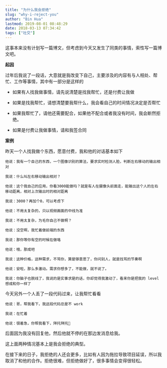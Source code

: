 ```yaml
---
title: "为什么我会拒绝"
slug: "why-i-reject-you"
author: "Bin Hua"
lastmod: 2019-08-01 08:48:29
date: 2018-03-13 07:34:42
tags: ["社交"]
---
```


这事本来没有计划写一篇博文，但考虑到今天又发生了同类的事情，索性写一篇博文吧。

**起因**

过年后我说了一段话，大意就是我改变下自己，主要涉及的内容有与人相处、帮忙、工作等事情，其中有一部分是这样的

- 如果有人找我做事情，请先说清楚是找我帮忙，还是付费让我做 

- 如果是找我帮忙，请想清楚要我帮什么，我会看自己的时间情况决定是否帮忙 

- 如果我帮忙了，请他还需要配合，如果他不配合或者我没有时间，我会断然拒绝。 

- 如果是付费让我做事情，请和我签合同 

**案例**

昨天一个人找我做个东西，愿意付费，我和他的对话基本如下

```
他说：我有一个自己的东西，一个图像识别的算法，要求实时检测人脸，判断左右移动的输出相对

我说：什么叫左右移动输出相对？

他说：这个我自己的应用，你看3000能做吗？就是有人在摄像头前面走，能输出这个人的左右移动距离，相对上次输出时的相对距离

我说：3000？再加个0，可以考虑下

他说：不用太复杂的，只以视频画面的中线为准

我说：不用太复杂，为毛你自己不做啊？

他说：没空啊，我忙着做前端的东西

我说：那你等你有空的时候在做咯

他说：哦，那成吧

我说：这种价格，这种需求，不骂你，算是够意思了，你问别人，就是找骂的节奏啊

他说：安啦，那么多激动。需求你想多了，不能做，就不说了。

我说：你脑子也脱线了，我说的是实事求是的话，你却觉得我激动了，看来你是把我的 level 想成和你一样了
```

今天另外一个人丢了一段代码过来，让我帮忙看看

```
他说：哥，帮我看下，我这段代码总是不 work

我说：在忙着

他说：很着急，你帮我看下，拜托拜托🙏
```

后面因为我没有回复他，然后他就不停的在那边发消息给我。

这上面两种情况基本上是我会拒绝的典型。

在接下来的日子，我拒绝的人还会更多，比如有人因为拖拉导致项目延误，所以我取消了和他的合作。拒绝很难，但拒绝做好了，很多事情会变得很轻松。